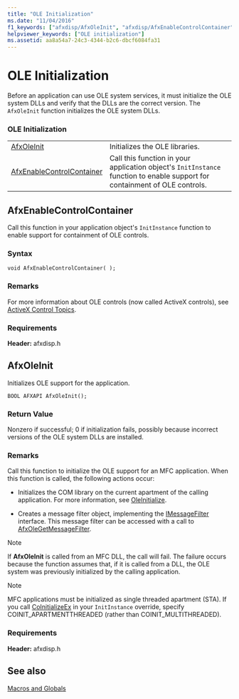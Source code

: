 ```yaml
---
title: "OLE Initialization"
ms.date: "11/04/2016"
f1_keywords: ["afxdisp/AfxOleInit", "afxdisp/AfxEnableControlContainer"]
helpviewer_keywords: ["OLE initialization"]
ms.assetid: aa8a54a7-24c3-4344-b2c6-dbcf6084fa31
---
```

# OLE Initialization

Before an application can use OLE system services, it must initialize the OLE system DLLs and verify that the DLLs are the correct version. The `AfxOleInit` function initializes the OLE system DLLs.

### OLE Initialization

|||
|-|-|
|[AfxOleInit](#afxoleinit)|Initializes the OLE libraries.|
|[AfxEnableControlContainer](#afxenablecontrolcontainer)|Call this function in your application object's `InitInstance` function to enable support for containment of OLE controls.|

## <a name="afxenablecontrolcontainer"></a> AfxEnableControlContainer

Call this function in your application object's `InitInstance` function to enable support for containment of OLE controls.

### Syntax

```
void AfxEnableControlContainer( );
```

### Remarks

For more information about OLE controls (now called ActiveX controls), see [ActiveX Control Topics](../mfc-activex-controls.md).

### Requirements

**Header:** afxdisp.h

## <a name="afxoleinit"></a>  AfxOleInit

Initializes OLE support for the application.

```
BOOL AFXAPI AfxOleInit();
```

### Return Value

Nonzero if successful; 0 if initialization fails, possibly because incorrect versions of the OLE system DLLs are installed.

### Remarks

Call this function to initialize the OLE support for an MFC application. When this function is called, the following actions occur:

- Initializes the COM library on the current apartment of the calling application. For more information, see [OleInitialize](/windows/win32/api/ole2/nf-ole2-oleinitialize).

- Creates a message filter object, implementing the [IMessageFilter](/windows/win32/api/objidl/nn-objidl-imessagefilter) interface. This message filter can be accessed with a call to [AfxOleGetMessageFilter](application-control.md#afxolegetmessagefilter).

> [!NOTE]
>  If **AfxOleInit** is called from an MFC DLL, the call will fail. The failure occurs because the function assumes that, if it is called from a DLL, the OLE system was previously initialized by the calling application.

> [!NOTE]
>  MFC applications must be initialized as single threaded apartment (STA). If you call [CoInitializeEx](/windows/win32/api/combaseapi/nf-combaseapi-coinitializeex) in your `InitInstance` override, specify COINIT_APARTMENTTHREADED (rather than COINIT_MULTITHREADED).

### Requirements

**Header:** afxdisp.h

## See also

[Macros and Globals](../../mfc/reference/mfc-macros-and-globals.md)
